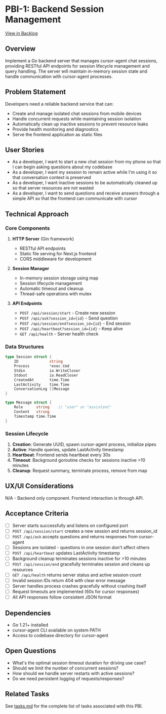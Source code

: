 # PBI-1: Backend Session Management

[View in Backlog](../backlog.md#user-content-1)

## Overview

Implement a Go backend server that manages cursor-agent chat sessions, providing RESTful API endpoints for session lifecycle management and query handling. The server will maintain in-memory session state and handle communication with cursor-agent processes.

## Problem Statement

Developers need a reliable backend service that can:
- Create and manage isolated chat sessions from mobile devices
- Handle concurrent requests while maintaining session isolation
- Automatically clean up inactive sessions to prevent resource leaks
- Provide health monitoring and diagnostics
- Serve the frontend application as static files

## User Stories

- As a developer, I want to start a new chat session from my phone so that I can begin asking questions about my codebase
- As a developer, I want my session to remain active while I'm using it so that conversation context is preserved
- As a developer, I want inactive sessions to be automatically cleaned up so that server resources are not wasted
- As a developer, I want to send questions and receive answers through a simple API so that the frontend can communicate with cursor

## Technical Approach

### Core Components

1. **HTTP Server** (Gin framework)
   - RESTful API endpoints
   - Static file serving for Next.js frontend
   - CORS middleware for development

2. **Session Manager**
   - In-memory session storage using map
   - Session lifecycle management
   - Automatic timeout and cleanup
   - Thread-safe operations with mutex

3. **API Endpoints**
   - `POST /api/session/start` - Create new session
   - `POST /api/ask?session_id={id}` - Send question
   - `POST /api/session/end?session_id={id}` - End session
   - `POST /api/heartbeat?session_id={id}` - Keep alive
   - `GET /api/health` - Server health check

### Data Structures

```go
type Session struct {
    ID              string
    Process         *exec.Cmd
    Stdin           io.WriteCloser
    Stdout          io.ReadCloser
    CreatedAt       time.Time
    LastActivity    time.Time
    ConversationLog []Message
}

type Message struct {
    Role      string    // "user" or "assistant"
    Content   string
    Timestamp time.Time
}
```

### Session Lifecycle

1. **Creation**: Generate UUID, spawn cursor-agent process, initialize pipes
2. **Active**: Handle queries, update LastActivity timestamp
3. **Heartbeat**: Frontend sends heartbeat every 30s
4. **Timeout**: Background goroutine checks for sessions inactive >10 minutes
5. **Cleanup**: Request summary, terminate process, remove from map

## UX/UI Considerations

N/A - Backend only component. Frontend interaction is through API.

## Acceptance Criteria

- [ ] Server starts successfully and listens on configured port
- [ ] `POST /api/session/start` creates a new session and returns session_id
- [ ] `POST /api/ask` accepts questions and returns responses from cursor-agent
- [ ] Sessions are isolated - questions in one session don't affect others
- [ ] `POST /api/heartbeat` updates LastActivity timestamp
- [ ] Background cleanup terminates sessions inactive for >10 minutes
- [ ] `POST /api/session/end` gracefully terminates session and cleans up resources
- [ ] `GET /api/health` returns server status and active session count
- [ ] Invalid session IDs return 404 with clear error message
- [ ] Server handles process crashes gracefully without crashing itself
- [ ] Request timeouts are implemented (60s for cursor responses)
- [ ] All API responses follow consistent JSON format

## Dependencies

- Go 1.21+ installed
- cursor-agent CLI available on system PATH
- Access to codebase directory for cursor-agent

## Open Questions

- What's the optimal session timeout duration for driving use case?
- Should we limit the number of concurrent sessions?
- How should we handle server restarts with active sessions?
- Do we need persistent logging of requests/responses?

## Related Tasks

See [tasks.md](./tasks.md) for the complete list of tasks associated with this PBI.

